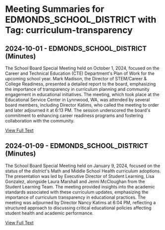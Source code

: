# Meeting Summaries for EDMONDS_SCHOOL_DISTRICT with Tag: curriculum-transparency

## 2024-10-01 - EDMONDS_SCHOOL_DISTRICT (Minutes)

The School Board Special Meeting held on October 1, 2024, focused on the Career and Technical Education (CTE) Department's Plan of Work for the upcoming school year. Mark Madison, the Director of STEM/Career & College Readiness, presented a detailed report to the board, emphasizing the importance of transparency in curriculum planning and community engagement in educational initiatives. The meeting, which took place at the Educational Service Center in Lynnwood, WA, was attended by several board members, including Director Katims, who called the meeting to order and later adjourned it at 6:13 PM. The session underscored the board's commitment to enhancing career readiness programs and fostering collaboration with the community.

[View Full Text](https://raw.githubusercontent.com/VoronoiPerspectives/WashingtonStateSchoolBoardExplorer/refs/heads/main/data/countries/usa/states/wa/counties/snohomish/school_boards/edmonds_school_district/2024/2024-10-01-minutes.txt)

## 2024-01-09 - EDMONDS_SCHOOL_DISTRICT (Minutes)

The School Board Special Meeting held on January 9, 2024, focused on the status of the district's Math and Middle School Health curriculum adoptions. The presentation was led by Executive Director of Student Learning, Lisa Gonzalez, alongside Laura Marshall and Jenni McCloughan from the Student Learning Team. The meeting provided insights into the academic standards associated with these curriculum updates, emphasizing the importance of curriculum transparency in educational practices. The meeting was adjourned by Director Nancy Katims at 6:04 PM, reflecting a structured approach to discussing critical educational policies affecting student health and academic performance.

[View Full Text](https://raw.githubusercontent.com/VoronoiPerspectives/WashingtonStateSchoolBoardExplorer/refs/heads/main/data/countries/usa/states/wa/counties/snohomish/school_boards/edmonds_school_district/2024/2024-01-09-minutes.txt)

